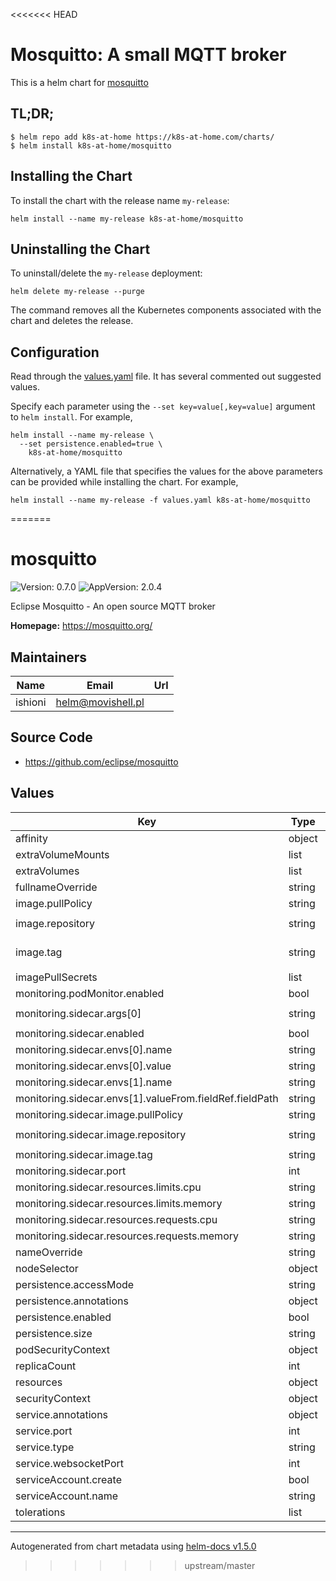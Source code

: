 <<<<<<< HEAD
# Mosquitto: A small MQTT broker

This is a helm chart for [mosquitto](https://mosquitto.org/)

## TL;DR;

```shell
$ helm repo add k8s-at-home https://k8s-at-home.com/charts/
$ helm install k8s-at-home/mosquitto
```

## Installing the Chart

To install the chart with the release name `my-release`:

```console
helm install --name my-release k8s-at-home/mosquitto
```

## Uninstalling the Chart

To uninstall/delete the `my-release` deployment:

```console
helm delete my-release --purge
```

The command removes all the Kubernetes components associated with the chart and deletes the release.

## Configuration

Read through the [values.yaml](https://github.com/k8s-at-home/charts/blob/master/charts/mosquitto/values.yaml) file. It has several commented out suggested values.

Specify each parameter using the `--set key=value[,key=value]` argument to `helm install`. For example,

```console
helm install --name my-release \
  --set persistence.enabled=true \
    k8s-at-home/mosquitto
```

Alternatively, a YAML file that specifies the values for the above parameters can be provided while installing the chart. For example,

```console
helm install --name my-release -f values.yaml k8s-at-home/mosquitto
```
=======
# mosquitto

![Version: 0.7.0](https://img.shields.io/badge/Version-0.7.0-informational?style=flat-square) ![AppVersion: 2.0.4](https://img.shields.io/badge/AppVersion-2.0.4-informational?style=flat-square)

Eclipse Mosquitto - An open source MQTT broker

**Homepage:** <https://mosquitto.org/>

## Maintainers

| Name | Email | Url |
| ---- | ------ | --- |
| ishioni | helm@movishell.pl |  |

## Source Code

* <https://github.com/eclipse/mosquitto>

## Values

| Key | Type | Default | Description |
|-----|------|---------|-------------|
| affinity | object | `{}` |  |
| extraVolumeMounts | list | `[]` |  |
| extraVolumes | list | `[]` |  |
| fullnameOverride | string | `""` |  |
| image.pullPolicy | string | `"IfNotPresent"` |  |
| image.repository | string | `"eclipse-mosquitto"` |  |
| image.tag | string | `"{{ .Chart.AppVersion }}"` |  |
| imagePullSecrets | list | `[]` |  |
| monitoring.podMonitor.enabled | bool | `false` |  |
| monitoring.sidecar.args[0] | string | `"--use-splitted-config"` |  |
| monitoring.sidecar.enabled | bool | `false` |  |
| monitoring.sidecar.envs[0].name | string | `"MQTT_CLIENT_ID"` |  |
| monitoring.sidecar.envs[0].value | string | `"exporter"` |  |
| monitoring.sidecar.envs[1].name | string | `"BROKER_HOST"` |  |
| monitoring.sidecar.envs[1].valueFrom.fieldRef.fieldPath | string | `"status.podIP"` |  |
| monitoring.sidecar.image.pullPolicy | string | `"IfNotPresent"` |  |
| monitoring.sidecar.image.repository | string | `"nolte/mosquitto-exporter"` |  |
| monitoring.sidecar.image.tag | string | `"v0.6.3"` |  |
| monitoring.sidecar.port | int | `9234` |  |
| monitoring.sidecar.resources.limits.cpu | string | `"300m"` |  |
| monitoring.sidecar.resources.limits.memory | string | `"128Mi"` |  |
| monitoring.sidecar.resources.requests.cpu | string | `"100m"` |  |
| monitoring.sidecar.resources.requests.memory | string | `"64Mi"` |  |
| nameOverride | string | `""` |  |
| nodeSelector | object | `{}` |  |
| persistence.accessMode | string | `"ReadWriteOnce"` |  |
| persistence.annotations | object | `{}` |  |
| persistence.enabled | bool | `false` |  |
| persistence.size | string | `"5Gi"` |  |
| podSecurityContext | object | `{}` |  |
| replicaCount | int | `1` |  |
| resources | object | `{}` |  |
| securityContext | object | `{}` |  |
| service.annotations | object | `{}` |  |
| service.port | int | `1883` |  |
| service.type | string | `"ClusterIP"` |  |
| service.websocketPort | int | `9001` |  |
| serviceAccount.create | bool | `true` |  |
| serviceAccount.name | string | `nil` |  |
| tolerations | list | `[]` |  |

----------------------------------------------
Autogenerated from chart metadata using [helm-docs v1.5.0](https://github.com/norwoodj/helm-docs/releases/v1.5.0)
>>>>>>> upstream/master
